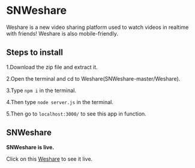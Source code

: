 # SNWeshare

Weshare is a new video sharing platform used to watch videos in realtime with friends!
Weshare is also mobile-friendly.

## Steps to install

1.Download the zip file and extract it.

2.Open the terminal and cd to Weshare(SNWeshare-master/Weshare).

3.Type ``` npm i ``` in the terminal.

4.Then type ``` node server.js ``` in the terminal.

5.Then go to ``` localhost:3000/ ``` to see this app in function.

## SNWeshare

**SNWeshare is live.**

Click on this [Weshare](https://snweshare.herokuapp.com) to see it live.

